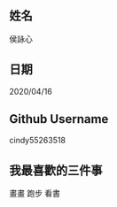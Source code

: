 姓名
----
侯詠心


日期
----
2020/04/16

Github Username
---------------
cindy55263518


我最喜歡的三件事
-----------
畫畫 跑步 看書
